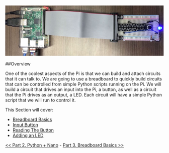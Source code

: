 ![Raspberry Pi + Breadboard](img/pi+breadboard.png)

##Overview

One of the coolest aspects of the Pi is that we can build and attach circuits that it can talk to. We are going to use a breadboard to quickly build circuits that can be controlled from simple Python scripts running on the Pi. We will build a circuit that drives an input into the Pi, a button, as well as a circuit that the Pi drives as an output, a LED. Each circuit will have a simple Python script that we will run to control it.

This Section will cover:

- [Breadboard Basics](Part-3.-Breadboard-Basics)
- [Input Button](Part-3.-Input-Button)
- [Reading The Button](Part-3.-Reading-the-Button)
- [Adding an LED](Part-3.-Adding-an-LED)

[<< Part 2. Python + Nano](Part-2.-Python+Nano) - [Part 3. Breadboard Basics >>](Part-3.-Breadboard-Basics)